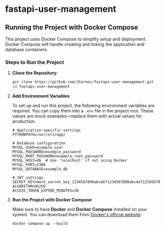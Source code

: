 # fastapi-user-management

## Running the Project with Docker Compose

This project uses Docker Compose to simplify setup and deployment. Docker Compose will handle creating and linking the
application and database containers.

### Steps to Run the Project

1. **Clone the Repository**:

   ```bash
   git clone https://github.com/JCernei/fastapi-user-management.git
   cd fastapi-user-management
   ```
2. **Add Environment Variables**

   To set up and run this project, the following environment variables are required. You can copy them into a `.env`
   file in the project root. These values are mock examples—replace them with actual values for production.

    ```plaintext
    # Application-specific settings
    PYTHONPATH=/usr/src/app/
    
    # Database configuration
    MYSQL_USER=example_user
    MYSQL_PASSWORD=example_password
    MYSQL_ROOT_PASSWORD=example_root_password
    MYSQL_HOST=db  # Use 'localhost' if not using Docker
    MYSQL_PORT=3306
    MYSQL_DATABASE=example_db
    
    # JWT settings
    SECRET_KEY=mock_secret_key_1234567890abcdef1234567890abcdef1234567890abcdef
    ALGORITHM=HS256
    ACCESS_TOKEN_EXPIRE_MINUTES=30
    ```
3. **Run the Project with Docker Compose**
   
   Make sure to have **Docker** and **Docker Compose** installed on your system. You can download them from [Docker's official website](https://www.docker.com/).
    ```
    docker compose up --build
    ```
   